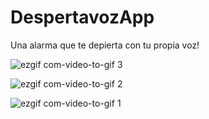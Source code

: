 # DespertavozApp

Una alarma que te depierta con tu propia voz!

![ezgif com-video-to-gif 3](https://user-images.githubusercontent.com/20933322/34930987-3f338f6c-f99a-11e7-9f7d-52b10d6d29dd.gif)


![ezgif com-video-to-gif 2](https://user-images.githubusercontent.com/20933322/34931002-580acf0a-f99a-11e7-96c7-9715dfee93a0.gif)


![ezgif com-video-to-gif 1](https://user-images.githubusercontent.com/20933322/34931057-a5eb1b94-f99a-11e7-99a1-88ef0ba54276.gif)


